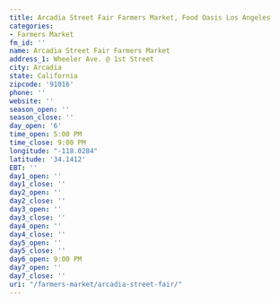 ```yaml
---
title: Arcadia Street Fair Farmers Market, Food Oasis Los Angeles
categories:
- Farmers Market
fm_id: ''
name: Arcadia Street Fair Farmers Market
address_1: Wheeler Ave. @ 1st Street
city: Arcadia
state: California
zipcode: '91016'
phone: ''
website: ''
season_open: ''
season_close: ''
day_open: '6'
time_open: 5:00 PM
time_close: 9:00 PM
longitude: "-118.0284"
latitude: '34.1412'
EBT: ''
day1_open: ''
day1_close: ''
day2_open: ''
day2_close: ''
day3_open: ''
day3_close: ''
day4_open: ''
day4_close: ''
day5_open: ''
day5_close: ''
day6_open: 9:00 PM
day7_open: ''
day7_close: ''
uri: "/farmers-market/arcadia-street-fair/"
---
```


